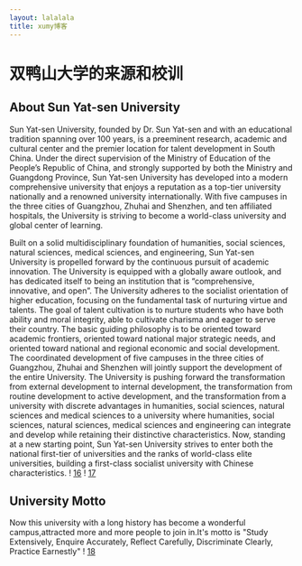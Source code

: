 ```yaml
---
layout: lalalala
title: xumy博客
---
```


# 双鸭山大学的来源和校训

## About Sun Yat-sen University

Sun Yat-sen University, founded by Dr. Sun Yat-sen and with an educational tradition spanning over 100 years, is a preeminent research, academic and cultural center and the premier location for talent development in South China. Under the direct supervision of the Ministry of Education of the People’s Republic of China, and strongly supported by both the Ministry and Guangdong Province, Sun Yat-sen University has developed into a modern comprehensive university that enjoys a reputation as a top-tier university nationally and a renowned university internationally. With five campuses in the three cities of Guangzhou, Zhuhai and Shenzhen, and ten affiliated hospitals, the University is striving to become a world-class university and global center of learning. 

Built on a solid multidisciplinary foundation of humanities, social sciences, natural sciences, medical sciences, and engineering, Sun Yat-sen University is propelled forward by the continuous pursuit of academic innovation. The University is equipped with a globally aware outlook, and has dedicated itself to being an institution that is “comprehensive, innovative, and open”. The University adheres to the socialist orientation of higher education, focusing on the fundamental task of nurturing virtue and talents. The goal of talent cultivation is to nurture students who have both ability and moral integrity, able to cultivate charisma and eager to serve their country. The basic guiding philosophy is to be oriented toward academic frontiers, oriented toward national major strategic needs, and oriented toward national and regional economic and social development. The coordinated development of five campuses in the three cities of Guangzhou, Zhuhai and Shenzhen will jointly support the development of the entire University. The University is pushing forward the transformation from external development to internal development, the transformation from routine development to active development, and the transformation from a university with discrete advantages in humanities, social sciences, natural sciences and medical sciences to a university where humanities, social sciences, natural sciences, medical sciences and engineering can integrate and develop while retaining their distinctive characteristics. Now, standing at a new starting point, Sun Yat-sen University strives to enter both the national first-tier of universities and the ranks of world-class elite universities, building a first-class socialist university with Chinese characteristics. 
! [16](https://zh.wikipedia.org/wiki/File:%E6%96%87%E6%98%8E%E8%B7%AF%E4%B8%AD%E5%B1%B1%E5%A4%A7%E5%AD%B8%E6%A0%A1%E9%96%80.jpg)
! [17](http://photo.blog.sina.com.cn/showpic.html#blogid=6de70d7f0101gwyp&url=http://album.sina.com.cn/pic/0020MDUjty6F0ZUnEesc8.jpg)
## University Motto
Now this university with a long history has become a wonderful campus,attracted more and more people to join in.It's motto is "Study Extensively, Enquire Accurately, Reflect Carefully, Discriminate Clearly, Practice Earnestly"
! [18](http://699pic.com/tupian-500864320.jpg)

